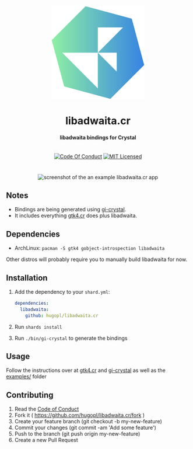 <p align="center">
  <img width="256" alt="libadwaita.cr logo" src="https://raw.githubusercontent.com/GeopJr/libadwaita.cr/main/logo.svg" />
</p>
<h1 align="center">libadwaita.cr</h1>
<h4 align="center">libadwaita bindings for Crystal</h4>
<p align="center">
  <br />
    <a href="https://github.com/hugopl/libadwaita.cr/blob/main/CODE_OF_CONDUCT.md"><img src="https://img.shields.io/badge/Contributor%20Covenant-v2.1-3584e4.svg?style=for-the-badge&labelColor=8ff0a4" alt="Code Of Conduct" /></a>
    <a href="https://github.com/hugopl/libadwaita.cr/blob/main/LICENSE"><img src="https://img.shields.io/badge/LICENSE-MIT-3584e4.svg?style=for-the-badge&labelColor=8ff0a4" alt="MIT Licensed" /></a>
</p>

#

<p align="center">
    <img src="https://i.imgur.com/H6a5Git.png" alt="screenshot of the an example libadwaita.cr app" width="512" />
</p>

## Notes

- Bindings are being generated using [gi-crystal](https://github.com/hugopl/gi-crystal).
- It includes everything [gtk4.cr](https://github.com/hugopl/gtk4.cr) does plus libadwaita.

## Dependencies

- ArchLinux: `pacman -S gtk4 gobject-introspection libadwaita`

Other distros will probably require you to manually build libadwaita for now.

## Installation

1. Add the dependency to your `shard.yml`:

   ```yaml
   dependencies:
     libadwaita:
       github: hugopl/libadwaita.cr
   ```

2. Run `shards install`
3. Run `./bin/gi-crystal` to generate the bindings

## Usage

Follow the instructions over at [gtk4.cr](https://github.com/hugopl/gtk4.cr) and [gi-crystal](https://github.com/hugopl/gi-crystal) as well as the [examples/](./examples/) folder

## Contributing

1. Read the [Code of Conduct](https://github.com/hugopl/libadwaita.cr/blob/main/CODE_OF_CONDUCT.md)
2. Fork it ( https://github.com/hugopl/libadwaita.cr/fork )
3. Create your feature branch (git checkout -b my-new-feature)
4. Commit your changes (git commit -am 'Add some feature')
5. Push to the branch (git push origin my-new-feature)
6. Create a new Pull Request
